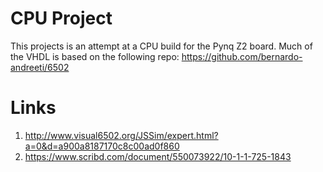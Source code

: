 # CPU Project

This projects is an attempt at a CPU build for the Pynq Z2 board. Much of the VHDL is based on the following repo: https://github.com/bernardo-andreeti/6502

# Links

1. http://www.visual6502.org/JSSim/expert.html?a=0&d=a900a8187170c8c00ad0f860
2. https://www.scribd.com/document/550073922/10-1-1-725-1843
